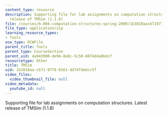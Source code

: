 ```yaml
---
content_type: resource
description: Supporting file for lab assignments on computation structures. Latest
  release of TMSim (1.1.8)
file: /courses/6-004-computation-structures-spring-2009/1b3810aacb7197786561dd74fde6cc5f_tmsim.jar
file_type: application/zip
learning_resource_types:
- Tools
ocw_type: OCWFile
parent_title: Tools
parent_type: CourseSection
parent_uid: 4a943900-de94-8e8c-5c50-0874d4a8bdcf
resourcetype: Other
title: TMSim
uid: 1b3810aa-cb71-9778-6561-dd74fde6cc5f
video_files:
  video_thumbnail_file: null
video_metadata:
  youtube_id: null
---
```

Supporting file for lab assignments on computation structures. Latest release of TMSim (1.1.8)

